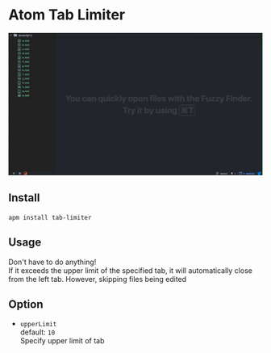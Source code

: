 # Atom Tab Limiter

![Atom Tab Limiter ](https://github.com/nju33/atom-tab-limiter/blob/master/screenshot.gif?raw=true)

## Install

```
apm install tab-limiter
```

## Usage

Don't have to do anything!  
If it exceeds the upper limit of the specified tab,
it will automatically close from the left tab.
However, skipping files being edited

## Option

- `upperLimit`  
  default: `10`  
  Specify upper limit of tab

